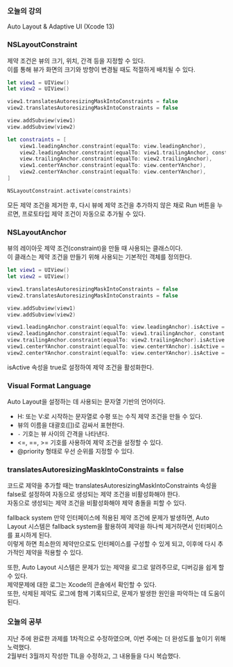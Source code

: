 ### 오늘의 강의
Auto Layout & Adaptive UI (Xcode 13)

### NSLayoutConstraint
제약 조건은 뷰의 크기, 위치, 간격 등을 지정할 수 있다.<br>
이를 통해 뷰가 화면의 크기와 방향이 변경될 때도 적절하게 배치될 수 있다.<br>
```swift
let view1 = UIView()
let view2 = UIView()

view1.translatesAutoresizingMaskIntoConstraints = false
view2.translatesAutoresizingMaskIntoConstraints = false

view.addSubview(view1)
view.addSubview(view2)

let constraints = [
    view1.leadingAnchor.constraint(equalTo: view.leadingAnchor),
    view2.leadingAnchor.constraint(equalTo: view1.trailingAnchor, constant: 20),
    view.trailingAnchor.constraint(equalTo: view2.trailingAnchor),
    view1.centerYAnchor.constraint(equalTo: view.centerYAnchor),
    view2.centerYAnchor.constraint(equalTo: view.centerYAnchor),
]

NSLayoutConstraint.activate(constraints)
```
모든 제약 조건을 제거한 후, 다시 뷰에 제약 조건을 추가하지 않은 채로 Run 버튼을 누르면, 프로토타입 제약 조건이 자동으로 추가될 수 있다.<br>

### NSLayoutAnchor
뷰의 레이아웃 제약 조건(constraint)을 만들 때 사용되는 클래스이다.<br>
이 클래스는 제약 조건을 만들기 위해 사용되는 기본적인 객체를 정의한다.<br>
```swift
let view1 = UIView()
let view2 = UIView()

view1.translatesAutoresizingMaskIntoConstraints = false
view2.translatesAutoresizingMaskIntoConstraints = false

view.addSubview(view1)
view.addSubview(view2)

view1.leadingAnchor.constraint(equalTo: view.leadingAnchor).isActive = true
view2.leadingAnchor.constraint(equalTo: view1.trailingAnchor, constant: 20).isActive = true
view.trailingAnchor.constraint(equalTo: view2.trailingAnchor).isActive = true
view1.centerYAnchor.constraint(equalTo: view.centerYAnchor).isActive = true
view2.centerYAnchor.constraint(equalTo: view.centerYAnchor).isActive = true
```
isActive 속성을 true로 설정하여 제약 조건을 활성화한다.<br>

### Visual Format Language
Auto Layout을 설정하는 데 사용되는 문자열 기반의 언어이다.<br>

- H: 또는 V:로 시작하는 문자열로 수평 또는 수직 제약 조건을 만들 수 있다.
- 뷰의 이름을 대괄호([])로 감싸서 표현한다.
- `-` 기호는 뷰 사이의 간격을 나타낸다.
- <=, ==, >= 기호를 사용하여 제약 조건을 설정할 수 있다.
- @priority 형태로 우선 순위를 지정할 수 있다.

### translatesAutoresizingMaskIntoConstraints = false
코드로 제약을 추가할 때는 translatesAutoresizingMaskIntoConstraints 속성을 false로 설정하여 자동으로 생성되는 제약 조건을 비활성화해야 한다.<br>
자동으로 생성되는 제약 조건을 비활성화해야 제약 충돌을 피할 수 있다.<br>



fallback system
만약 인터페이스에 적용된 제약 조건에 문제가 발생하면, Auto Layout 시스템은 fallback system을 활용하여 제약을 하나씩 제거하면서 인터페이스를 표시하게 된다.<br>
이렇게 하면 최소한의 제약만으로도 인터페이스를 구성할 수 있게 되고, 이후에 다시 추가적인 제약을 적용할 수 있다.<br>

또한, Auto Layout 시스템은 문제가 있는 제약을 로그로 알려주므로, 디버깅을 쉽게 할 수 있다.<br>
제약문제에 대한 로그는 Xcode의 콘솔에서 확인할 수 있다.<br> 
또한, 삭제된 제약도 로그에 함께 기록되므로, 문제가 발생한 원인을 파악하는 데 도움이 된다.<br>

### 오늘의 공부
지난 주에 완료한 과제를 1차적으로 수정하였으며, 이번 주에는 더 완성도를 높이기 위해 노력했다.<br>
2월부터 3월까지 작성한 TIL을 수정하고, 그 내용들을 다시 복습했다.<br>


